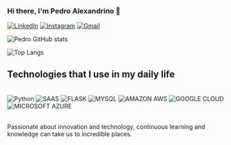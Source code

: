 ### Hi there, I'm Pedro Alexandrino 👋

[![LinkedIn](https://img.shields.io/badge/LinkedIn-0077B5?style=for-the-badge&logo=linkedin&logoColor=white)](https://www.linkedin.com/in/pedro-alexandrino/)
[![Instagram](https://img.shields.io/badge/Instagram-E4405F?style=for-the-badge&logo=instagram&logoColor=white)](https://www.instagram.com/alexandrinoped/)
[![Gmail](https://img.shields.io/badge/Gmail-D14836?style=for-the-badge&logo=gmail&logoColor=white)](alexandrinoped@gmail.com)

![Pedro GitHub stats](https://github-readme-stats.vercel.app/api?username=alexandrinoped&show_icons=true&theme=radical)

![Top Langs](https://github-readme-stats.vercel.app/api/top-langs/?username=alexandrinoped&layout=compact)

## Technologies that I use in my daily life

<div style="display: inline_block"><br/>
  <img align="center"alt="Python" src="https://img.shields.io/badge/Python-3776AB?style=for-the-badge&logo=python&logoColor=white"/>
  <img align="center"alt="SAAS" src="https://img.shields.io/badge/Sass-CC6699?style=for-the-badge&logo=sass&logoColor=white"/>
  <img align="center"alt="FLASK" src="https://img.shields.io/badge/Flask-000000?style=for-the-badge&logo=flask&logoColor=white"/>
  <img align="center"alt="MYSQL" src="https://img.shields.io/badge/MySQL-005C84?style=for-the-badge&logo=mysql&logoColor=white"/>
  <img align="center"alt="AMAZON AWS" src="https://img.shields.io/badge/Amazon_AWS-232F3E?style=for-the-badge&logo=amazon-aws&logoColor=white"/>
  <img align="center"alt="GOOGLE CLOUD" src="https://img.shields.io/badge/Google_Cloud-4285F4?style=for-the-badge&logo=google-cloud&logoColor=white"/>
  <img align="center"alt="MICROSOFT AZURE" src="https://img.shields.io/badge/Microsoft_Azure-0089D6?style=for-the-badge&logo=microsoft-azure&logoColor=white"/>
</div><br/>

Passionate about innovation and technology, continuous learning and knowledge can take us to incredible places.
